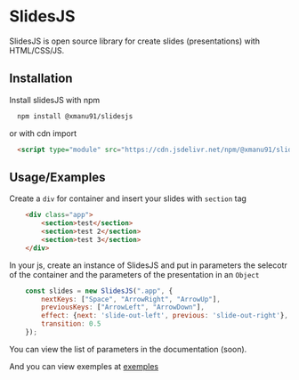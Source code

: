 
# SlidesJS

SlidesJS is open source library for create slides (presentations) with HTML/CSS/JS.

## Installation

Install slidesJS with npm

```bash
  npm install @xmanu91/slidesjs
```

or with cdn import
```HTML
  <script type="module" src="https://cdn.jsdelivr.net/npm/@xmanu91/slidesjs@1/lib/v1/slidesjs.min.js"></script>
```

## Usage/Examples

Create a ```div``` for container and insert your slides with ```section``` tag

```HTML
    <div class="app">
        <section>test</section>
        <section>test 2</section>
        <section>test 3</section>
    </div>
```

In your js, create an instance of SlidesJS and put in parameters the selecotr of the container and the parameters of the presentation in an ```Object```

```Javascript
    const slides = new SlidesJS(".app", {
        nextKeys: ["Space", "ArrowRight", "ArrowUp"],
        previousKeys: ["ArrowLeft", "ArrowDown"],
        effect: {next: 'slide-out-left', previous: 'slide-out-right'},
        transition: 0.5
    });

```

You can view the list of parameters in the documentation (soon).

And you can view exemples at [exemples](https://github.com/xmanu91/SlidesJS/tree/v1.0.4/exemples)
